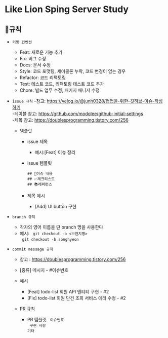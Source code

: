 # Like Lion Sping Server Study
## 🧾규칙
- `커밋 컨벤션`
  - Feat: 새로운 기능 추가
  - Fix: 버그 수정
  - Docs: 문서 수정
  - Style: 코드 포맷팅, 세미콜론 누락, 코드 변경이 없는 경우
  - Refactor: 코드 리팩토링
  - Test: 테스트 코드, 리팩토링 테스트 코드 추가
  - Chore: 빌드 업무 수정, 패키지 매니저 수정
  
- `issue 규칙`
   -참고: <https://velog.io/@junh0328/협업을-위한-깃허브-이슈-작성하기>  
   -레이블 참고: <https://github.com/modolee/github-initial-settings>  
   -제목 참고: <https://doublesprogramming.tistory.com/256>  
    
   - 템플릿
      - issue 제목
        - 예시:[Feat] 이슈 정리
      - issue 템플릿 
      
        `## 🧾이슈 내용 `  
        `## ✅체크리스트`     
        `## 📚레퍼런스`  
      
      - 제목 예시
        - [Add] UI button 구현
      
- `branch 규칙`
  - 각자의 영어 이름을 딴 branch 명을 사용한다
  - 예시:
  ` git checkout -b <브랜치명>`  
  ` git checkout -b songhyeon`  
- `commit message 규칙`  
  - 참고 : <https://doublesprogramming.tistory.com/256>  
  - [종류] 메시지 - #이슈번호
  - 예시
    - [Feat] todo-list 회원 API 엔티티 구현 - #2
    - [Fix] todo-list 회원 단건 조회 서비스 에러 수정 - #2
    
  - PR 규칙
    - PR 템플릿
    ` 이슈번호`  
    ` 구현 사항`   
    `기타`
